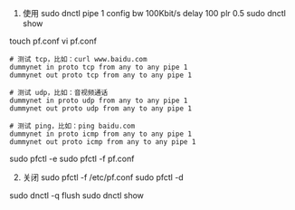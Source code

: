 1. 使用
sudo dnctl pipe 1 config bw 100Kbit/s delay 100 plr 0.5
sudo dnctl show


touch pf.conf
vi pf.conf
```
# 测试 tcp，比如：curl www.baidu.com
dummynet in proto tcp from any to any pipe 1 
dummynet out proto tcp from any to any pipe 1

# 测试 udp，比如：音视频通话
dummynet in proto udp from any to any pipe 1   
dummynet out proto udp from any to any pipe 1

# 测试 ping，比如：ping baidu.com
dummynet in proto icmp from any to any pipe 1
dummynet out proto icmp from any to any pipe 1
```
sudo pfctl -e
sudo pfctl -f pf.conf

2. 关闭
sudo pfctl -f /etc/pf.conf
sudo pfctl -d

sudo dnctl -q flush
sudo dnctl show

